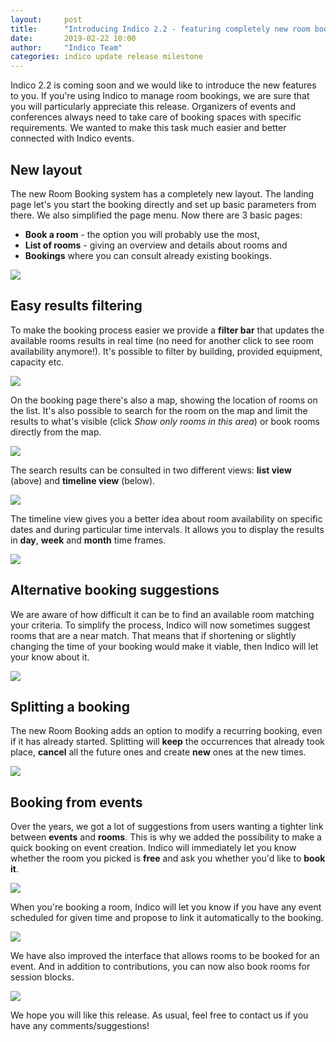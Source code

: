 ```yaml
---
layout:     post
title:      "Introducing Indico 2.2 - featuring completely new room booking system!"
date:       2019-02-22 10:00
author:     "Indico Team"
categories: indico update release milestone
---
```


Indico 2.2 is coming soon and we would like to introduce the new features to you. If you're using Indico to manage room bookings, we are sure that you will particularly appreciate this release.
Organizers of events and conferences always need to take care of booking spaces with specific requirements. We wanted to make this task much easier and better connected with Indico events.

## New layout

The new Room Booking system has a completely new layout. The landing page let's you start the booking directly and set up basic parameters from there. We also simplified the page menu. Now there are 3 basic pages:
 * **Book a room** - the option you will probably use the most,
 * **List of rooms** - giving an overview and details about rooms and
 * **Bookings** where you can consult already existing bookings.

![](/assets/2019-02-22-indico-2-2-news/landing.png)

## Easy results filtering

To make the booking process easier we provide a **filter bar** that updates the available rooms results in real time (no need for another click to see room availability anymore!). It's possible to filter by building, provided equipment, capacity etc.

![](/assets/2019-02-22-indico-2-2-news/filter.png)

On the booking page there's also a map, showing the location of rooms on the list. It's also possible to search for the room on the map and limit the results to what's visible (click *Show only rooms in this area*) or book rooms directly from the map.

![](/assets/2019-02-22-indico-2-2-news/bookroom.png)

The search results can be consulted in two different views: **list view** (above) and **timeline view** (below).

![](/assets/2019-02-22-indico-2-2-news/timeline1.png)

The timeline view gives you a better idea about room availability on specific dates and during particular time intervals. It allows you to display the results in **day**, **week** and **month** time frames.

![](/assets/2019-02-22-indico-2-2-news/timeline2.png)

## Alternative booking suggestions

We are aware of how difficult it can be to find an available room matching your criteria. To simplify the process, Indico will now sometimes suggest rooms that are a near match. That means that if shortening or slightly changing the time of your booking would make it viable, then Indico will let your know about it.

![](/assets/2019-02-22-indico-2-2-news/planb.png)

## Splitting a booking

The new Room Booking adds an option to modify a recurring booking, even if it has already started. Splitting will **keep** the occurrences that already took place, **cancel** all the future ones and create **new** ones at the new times.

![](/assets/2019-02-22-indico-2-2-news/splitting.png)

## Booking from events

Over the years, we got a lot of suggestions from users wanting a tighter link between **events** and **rooms**. This is why we added the possibility to make a quick booking on event creation. Indico will immediately let you know whether the room you picked is **free** and ask you whether you'd like to **book it**.

![](/assets/2019-02-22-indico-2-2-news/eventlink1.png)

When you're booking a room, Indico will let you know if you have any event scheduled for given time and propose to link it automatically to the booking.

![](/assets/2019-02-22-indico-2-2-news/eventlink2.png)

We have also improved the interface that allows rooms to be booked for an event. And in addition to contributions, you can now also book rooms for session blocks.

![](/assets/2019-02-22-indico-2-2-news/eventlink3.png)

We hope you will like this release. As usual, feel free to contact us if you have any comments/suggestions!
